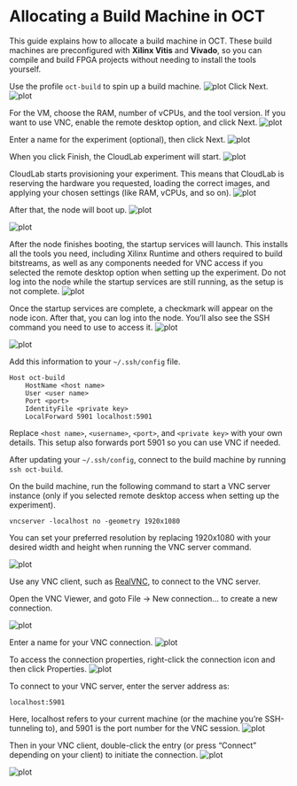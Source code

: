 # Allocating a Build Machine in OCT

This guide explains how to allocate a build machine in OCT. These build machines are preconfigured with **Xilinx Vitis** and **Vivado**, so you can compile and build FPGA projects without needing to install the tools yourself.  

Use the profile `oct-build` to spin up a build machine.
![plot](images/bm-1.png)
Click Next.
![plot](images/bm-2.png)

For the VM, choose the RAM, number of vCPUs, and the tool version. If you want to use VNC, enable the remote desktop option, and click Next.
![plot](images/bm-3.png)

Enter a name for the experiment (optional), then click Next.
![plot](images/bm-4.png)

When you click Finish, the CloudLab experiment will start.
![plot](images/bm-5.png)

CloudLab starts provisioning your experiment. This means that CloudLab is reserving the hardware you requested, loading the correct images, and applying your chosen settings (like RAM, vCPUs, and so on).
![plot](images/bm-6.png)

After that, the node will boot up.
![plot](images/bm-7.png)


![plot](images/bm-8.png)

After the node finishes booting, the startup services will launch. This installs all the tools you need, including Xilinx Runtime and others required to build bitstreams, as well as any components needed for VNC access if you selected the remote desktop option when setting up the experiment. Do not log into the node while the startup services are still running, as the setup is not complete.
![plot](images/bm-9.png)

Once the startup services are complete, a checkmark will appear on the node icon. After that, you can log into the node. You’ll also see the SSH command you need to use to access it.
![plot](images/bm-10.png)


![plot](images/bm-11.png)

Add this information to your `~/.ssh/config` file.

```
Host oct-build
    HostName <host name>
    User <user name>
    Port <port>
    IdentityFile <private key>
    LocalForward 5901 localhost:5901
```

Replace `<host name>`, `<username>`, `<port>`, and `<private key>` with your own details. This setup also forwards port 5901 so you can use VNC if needed.

After updating your `~/.ssh/config`, connect to the build machine by running `ssh oct-build`.

On the build machine, run the following command to start a VNC server instance (only if you selected remote desktop access when setting up the experiment).

`vncserver -localhost no -geometry 1920x1080`

You can set your preferred resolution by replacing 1920x1080 with your desired width and height when running the VNC server command.

![plot](images/bm-12.png)

Use any VNC client, such as [RealVNC](https://www.realvnc.com), to connect to the VNC server.

Open the VNC Viewer, and goto File &#8594; New connection... to create a new connection.

![plot](images/mac_vnc1.png)

Enter a name for your VNC connection.
![plot](images/mac_vnc2.png)

To access the connection properties, right-click the connection icon and then click Properties.
![plot](images/mac_vnc3.png)

To connect to your VNC server, enter the server address as:

`localhost:5901`

Here, localhost refers to your current machine (or the machine you’re SSH-tunneling to), and 5901 is the port number for the VNC session.
![plot](images/bm-13.png)

Then in your VNC client, double-click the entry (or press “Connect” depending on your client) to initiate the connection.
![plot](images/bm-14.png)


![plot](images/bm-15.png)
